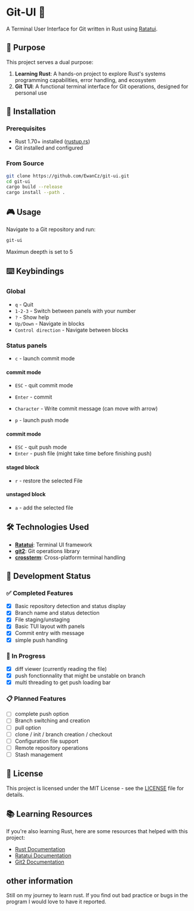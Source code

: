 # Git-UI 🦀

A Terminal User Interface for Git written in Rust using [Ratatui](https://github.com/ratatui-org/ratatui).

## 🎯 Purpose

This project serves a dual purpose:

1. **Learning Rust**: A hands-on project to explore Rust's systems programming capabilities, error handling, and ecosystem
2. **Git TUI**: A functional terminal interface for Git operations, designed for personal use

## 🚀 Installation

### Prerequisites

- Rust 1.70+ installed ([rustup.rs](https://rustup.rs/))
- Git installed and configured

### From Source

```bash
git clone https://github.com/EwanCz/git-ui.git
cd git-ui
cargo build --release
cargo install --path .
```

## 🎮 Usage

Navigate to a Git repository and run:

```bash
git-ui
```

Maximun deepth is set to 5

## ⌨️ Keybindings

### Global
- `q` - Quit
- `1-2-3` - Switch between panels with your number
- `?` - Show help
- `Up/Down` - Navigate in blocks
- `Control direction` - Navigate between blocks

### Status panels

- `c` - launch commit mode
#### commit mode
- `ESC` - quit commit mode
- `Enter` - commit
- `Character` -  Write commit message (can move with arrow)


- `p` - launch push mode
#### commit mode
- `ESC` - quit push mode
- `Enter` - push file (might take time before finishing push)

#### staged block
- `r` - restore the selected File

#### unstaged block
- `a` - add the selected file

## 🛠️ Technologies Used

- **[Ratatui](https://github.com/ratatui-org/ratatui)**: Terminal UI framework
- **[git2](https://docs.rs/git2/)**: Git operations library
- **[crossterm](https://docs.rs/crossterm/)**: Cross-platform terminal handling

## 🎯 Development Status

### ✅ Completed Features

- [x] Basic repository detection and status display
- [x] Branch name and status detection
- [x] File staging/unstaging
- [x] Basic TUI layout with panels
- [x] Commit entry with message
- [x] simple push handling

### 🚧 In Progress
- [x] diff viewer (currently reading the file)
- [x] push fonctionnality that might be unstable on branch
- [x] multi threading to get push loading bar

### 📋 Planned Features

- [ ] complete push option
- [ ] Branch switching and creation
- [ ] pull option
- [ ] clone / init / branch creation / checkout
- [ ] Configuration file support
- [ ] Remote repository operations
- [ ] Stash management

## 📄 License

This project is licensed under the MIT License - see the [LICENSE](LICENSE) file for details.

## 📚 Learning Resources

If you're also learning Rust, here are some resources that helped with this project:

- [Rust Documentation](https://doc.rust-lang.org/stable/rust-by-example/)
- [Ratatui Documentation](https://ratatui.rs/)
- [Git2 Documentation](https://docs.rs/git2/)

## other information
Still on my journey to learn rust. If you find out bad practice or bugs in the program I would love to have it reported.
